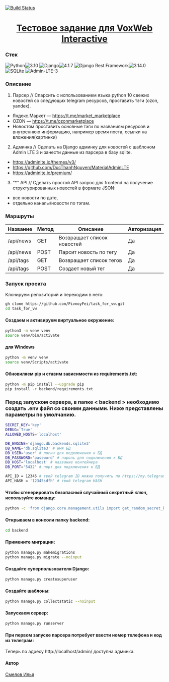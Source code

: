 [![Build Status](https://github.com/PivnoyFei/task_for_vw/actions/workflows/main.yml/badge.svg?branch=main)](https://github.com/PivnoyFei/task_for_vw/actions/workflows/main.yml)

<h1 align="center"><a target="_blank" href="">Тестовое задание для VoxWeb Interactive</a></h1>

### Стек
![Python](https://img.shields.io/badge/Python-171515?style=flat-square&logo=Python)![3.10](https://img.shields.io/badge/3.10-blue?style=flat-square&logo=3.10)
![Django](https://img.shields.io/badge/Django-171515?style=flat-square&logo=Django)![4.1.7](https://img.shields.io/badge/4.1.7-blue?style=flat-square&logo=4.1.7)
![Django Rest Framework](https://img.shields.io/badge/Django--Rest--Framework-171515?style=flat-square&logo=Django)![3.14.0](https://img.shields.io/badge/3.14.0-blue?style=flat-square&logo=3.14.0)
![SQLite](https://img.shields.io/badge/SQLite-171515?style=flat-square&logo=SQLite)
![Admin-LTE-3](https://img.shields.io/badge/Admin--LTE--3-171515?style=flat-square&logo=Admin-LTE-3)

### Описание
1. Парсер //  Спарсить с использованием языка python 10 свежих новостей со следующих telegram ресурсов, проставить тэги (ozon, yandex).
- Яндекс.Маркет — https://t.me/market_marketplace
- OZON — https://t.me/ozonmarketplace
- Новостям проставить основные тэги по названиям ресурсов и внутреннюю информацию, например время поста, ссылки на вложения(картинки)

2. Админка // Сделать на Django админку для новостей с шаблоном Admin LTE 3 и занести данные из парсера в базу sqlite.
- https://adminlte.io/themes/v3/
- https://github.com/DucThanhNguyen/MaterialAdminLTE
- https://adminlte.io/premium/

3. "*" API // Сделать простой API запрос для frontend на получение структурированных новостей в формате JSON:
- все новости по дате,
- отдельно каналы/новости по тэгам.


### Маршруты
| Название | Метод | Описание | Авторизация |
|----------|-------|----------|-------------|
| /api/news | GET  | Возвращает список новостей | Да
| /api/news | POST | Парсит новость по тегу     | Да
| /api/tags | GET  | Возвращает список тегов    | Да
| /api/tags | POST | Создает новый тег          | Да


### Запуск проекта
Клонируем репозиторий и переходим в него:
```bash
gh clone https://github.com/PivnoyFei/task_for_vw.git
cd task_for_vw
```

#### Создаем и активируем виртуальное окружение:
```bash
python3 -m venv venv
source venv/bin/activate
```
#### для Windows
```bash
python -m venv venv
source venv/Scripts/activate
```
#### Обновиляем pip и ставим зависимости из requirements.txt:
```bash
python -m pip install --upgrade pip
pip install -r backend/requirements.txt
```

### Перед запуском сервера, в папке &lt; backend &gt; необходимо создать .env файл со своими данными. Ниже представлены параметры по умолчанию.
```bash
SECRET_KEY='key'
DEBUG='True'
ALLOWED_HOSTS='localhost'

DB_ENGINE='django.db.backends.sqlite3'
DB_NAME='db.sqlite3' # имя БД
DB_USER='user' # логин для подключения к БД
DB_PASSWORD='password' # пароль для подключения к БД
DB_HOST='localhost' # название контейнера
DB_PORT='5432' # порт для подключения к БД

API_ID = 12345 # твой telegram ID можно получить по https://my.telegram.org/auth
API_HASH = '12345sdfh' # твой telegram HASH
```

#### Чтобы сгенерировать безопасный случайный секретный ключ, используйте команду:
```bash
python -c 'from django.core.management.utils import get_random_secret_key; print(get_random_secret_key())'
```

#### Открываем в консоли папку backend:
```bash
cd backend
```

#### Примените миграции:
```bash
python manage.py makemigrations
python manage.py migrate --noinput
```

#### Создайте суперпользователя Django:
```bash
python manage.py createsuperuser
```

#### Создайте шаблоны:
```bash
python manage.py collectstatic --noinput
```

#### Запускаем сервер:
```bash
python manage.py runserver
```

#### При первом запуске парсера потребует ввести номер телефона и код из телеграм:

Теперь по адресу http://localhost/admin/ доступна админка.

#### Автор
[Смелов Илья](https://github.com/PivnoyFei)